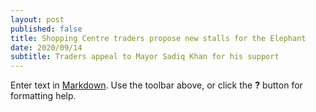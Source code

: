 ```yaml
---
layout: post
published: false
title: Shopping Centre traders propose new stalls for the Elephant
date: 2020/09/14
subtitle: Traders appeal to Mayor Sadiq Khan for his support
---
```





Enter text in [Markdown](http://daringfireball.net/projects/markdown/). Use the toolbar above, or click the **?** button for formatting help.
